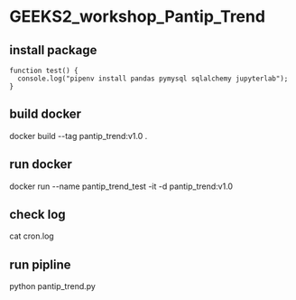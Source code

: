 # GEEKS2_workshop_Pantip_Trend

## install package
```
function test() {
  console.log("pipenv install pandas pymysql sqlalchemy jupyterlab");
}
```

## build docker
docker build --tag pantip_trend:v1.0 .

## run docker
docker run --name pantip_trend_test -it -d pantip_trend:v1.0

## check log
cat cron.log

## run pipline
python pantip_trend.py
